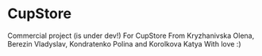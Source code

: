 # CupStore
Commercial project (is under dev!)
For CupStore
From Kryzhanivska Olena, Berezin Vladyslav, Kondratenko Polina and Korolkova Katya
With love :)
